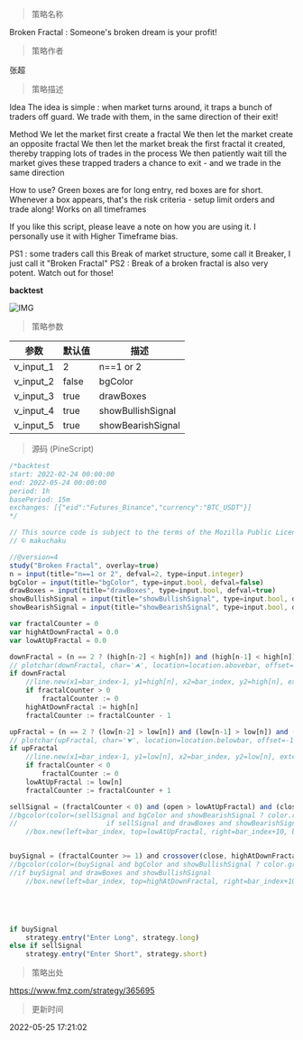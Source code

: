 
> 策略名称

Broken Fractal : Someone's broken dream is your profit!

> 策略作者

张超

> 策略描述

Idea
The idea is simple : when market turns around, it traps a bunch of traders off guard. We trade with them, in the same direction of their exit!

Method
We let the market first create a fractal
We then let the market create an opposite fractal
We then let the market break the first fractal it created, thereby trapping lots of trades in the process
We then patiently wait till the market gives these trapped traders a chance to exit - and we trade in the same direction

How to use?
Green boxes are for long entry, red boxes are for short.
Whenever a box appears, that's the risk criteria - setup limit orders and trade along!
Works on all timeframes

If you like this script, please leave a note on how you are using it.
I personally use it with Higher Timeframe bias.

PS1 : some traders call this Break of market structure, some call it Breaker, I just call it "Broken Fractal"
PS2 : Break of a broken fractal is also very potent. Watch out for those!

**backtest**


 ![IMG](https://www.fmz.com/upload/asset/13522764fc0126952eb.png) 

> 策略参数



|参数|默认值|描述|
|----|----|----|
|v_input_1|2|n==1 or 2|
|v_input_2|false|bgColor|
|v_input_3|true|drawBoxes|
|v_input_4|true|showBullishSignal|
|v_input_5|true|showBearishSignal|


> 源码 (PineScript)

``` javascript
/*backtest
start: 2022-02-24 00:00:00
end: 2022-05-24 00:00:00
period: 1h
basePeriod: 15m
exchanges: [{"eid":"Futures_Binance","currency":"BTC_USDT"}]
*/

// This source code is subject to the terms of the Mozilla Public License 2.0 at https://mozilla.org/MPL/2.0/
// © makuchaku

//@version=4
study("Broken Fractal", overlay=true)
n = input(title="n==1 or 2", defval=2, type=input.integer)
bgColor = input(title="bgColor", type=input.bool, defval=false)
drawBoxes = input(title="drawBoxes", type=input.bool, defval=true)
showBullishSignal = input(title="showBullishSignal", type=input.bool, defval=true)
showBearishSignal = input(title="showBearishSignal", type=input.bool, defval=true)

var fractalCounter = 0
var highAtDownFractal = 0.0
var lowAtUpFractal = 0.0

downFractal = (n == 2 ? (high[n-2] < high[n]) and (high[n-1] < high[n]) and (high[n+1] < high[n]) and (high[n+2] < high[n]) : (high[1] > high[0]) and (high[1] > high[2]))
// plotchar(downFractal, char='⮝', location=location.abovebar, offset=-1*n, color=color.red, transp=0, title="Down Fractal") 
if downFractal
    //line.new(x1=bar_index-1, y1=high[n], x2=bar_index, y2=high[n], extend=extend.none, color=color.silver, style=line.style_solid, width=1)
    if fractalCounter > 0
        fractalCounter := 0
    highAtDownFractal := high[n]
    fractalCounter := fractalCounter - 1

upFractal = (n == 2 ? (low[n-2] > low[n]) and (low[n-1] > low[n]) and (low[n+1] > low[n]) and (low[n+2] > low[n]) : (low[1] < low[0]) and (low[1] < low[2]))
// plotchar(upFractal, char='⮟', location=location.belowbar, offset=-1*n, color=color.green, transp=0, title="Up Fractal")
if upFractal
    //line.new(x1=bar_index-1, y1=low[n], x2=bar_index, y2=low[n], extend=extend.none, color=color.silver, style=line.style_solid, width=1)
    if fractalCounter < 0
        fractalCounter := 0
    lowAtUpFractal := low[n]
    fractalCounter := fractalCounter + 1

sellSignal = (fractalCounter < 0) and (open > lowAtUpFractal) and (close < lowAtUpFractal)
//bgcolor(color=(sellSignal and bgColor and showBearishSignal ? color.red : na), transp=80)
//                      if sellSignal and drawBoxes and showBearishSignal
    //box.new(left=bar_index, top=lowAtUpFractal, right=bar_index+10, bottom=highAtDownFractal, bgcolor=color.new(color.red, 90), border_color=color.new(color.red, 10))


buySignal = (fractalCounter >= 1) and crossover(close, highAtDownFractal)
//bgcolor(color=(buySignal and bgColor and showBullishSignal ? color.green : na), transp=80)
//if buySignal and drawBoxes and showBullishSignal
    //box.new(left=bar_index, top=highAtDownFractal, right=bar_index+10, bottom=lowAtUpFractal, bgcolor=color.new(color.green, 90), border_color=color.new(color.green, 10))





if buySignal
    strategy.entry("Enter Long", strategy.long)
else if sellSignal
    strategy.entry("Enter Short", strategy.short)
```

> 策略出处

https://www.fmz.com/strategy/365695

> 更新时间

2022-05-25 17:21:02
